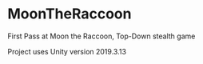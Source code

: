 # MoonTheRaccoon
First Pass at Moon the Raccoon, Top-Down stealth game

Project uses Unity version 2019.3.13
